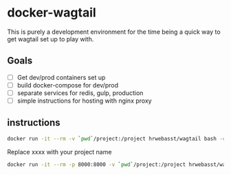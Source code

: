 # docker-wagtail

This is purely a development environment for the time being a quick way to get wagtail set up to play with.

## Goals

- [ ] Get dev/prod containers set up
- [ ] build docker-compose for dev/prod
- [ ] separate services for redis, gulp, production
- [ ] simple instructions for hosting with nginx proxy

## instructions

```bash
docker run -it --rm -v `pwd`/project:/project hrwebasst/wagtail bash -c "cd project && wagtail start xxxx && cd xxxx && python manage.py migrate && python manage.py createsuperuser"
```
Replace xxxx with your project name

```bash
docker run -it --rm -p 8000:8000 -v `pwd`/project:/project hrwebasst/wagtail python project/xxxx/manage.py runserver 0.0.0.0:8000
```